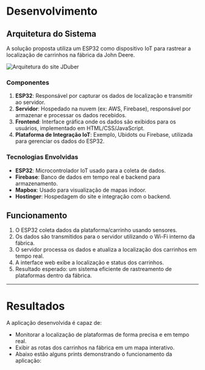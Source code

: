 # Desenvolvimento

## Arquitetura do Sistema

A solução proposta utiliza um ESP32 como dispositivo IoT para rastrear a localização de carrinhos na fábrica da John Deere. 

![Arquitetura do site JDuber](Assets/Arquitetura%20do%20siteJDuber.png)


### Componentes
1. **ESP32**: Responsável por capturar os dados de localização e transmitir ao servidor.
2. **Servidor**: Hospedado na nuvem (ex: AWS, Firebase), responsável por armazenar e processar os dados recebidos.
3. **Frontend**: Interface gráfica onde os dados são exibidos para os usuários, implementado em HTML/CSS/JavaScript.
4. **Plataforma de Integração IoT**: Exemplo, Ubidots ou Firebase, utilizada para gerenciar os dados do ESP32.

### Tecnologias Envolvidas
- **ESP32**: Microcontrolador IoT usado para a coleta de dados.
- **Firebase**: Banco de dados em tempo real e backend para armazenamento.
- **Mapbox**: Usado para visualização de mapas indoor.
- **Hostinger**: Hospedagem do site e integração com o backend.

## Funcionamento

1. O ESP32 coleta dados da plataforma/carrinho usando sensores.
2. Os dados são transmitidos para o servidor utilizando o Wi-Fi interno da fábrica.
3. O servidor processa os dados e atualiza a localização dos carrinhos em tempo real.
4. A interface web exibe a localização e status dos carrinhos.
5. Resultado esperado: um sistema eficiente de rastreamento de plataformas dentro da fábrica.

---

# Resultados

A aplicação desenvolvida é capaz de:
- Monitorar a localização de plataformas de forma precisa e em tempo real.
- Exibir as rotas dos carrinhos na fábrica em um mapa interativo.
- Abaixo estão alguns prints demonstrando o funcionamento da aplicação:
